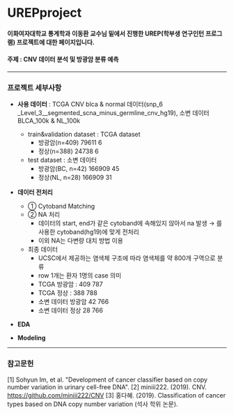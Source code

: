 # UREPproject
#### 이화여자대학교 통계학과 이동환 교수님 밑에서 진행한 UREP(학부생 연구인턴 프로그램) 프로젝트에 대한 페이지입니다.
#### 주제 : CNV 데이터 분석 및 방광암 분류 예측

---
### 프로젝트 세부사항
- **사용 데이터** : TCGA CNV blca & normal 데이터(snp_6 _Level_3__segmented_scna_minus_germline_cnv_hg19), 소변 데이터 BLCA_100k & NL_100k
  - train&validation dataset : TCGA dataset
    - 방광암(n=409) 79611 6
    - 정상(n=388) 24738 6
  - test dataset : 소변 데이터
    - 방광암(BC, n=42) 166909 45
    - 정상(NL, n=28) 166909 31

- **데이터 전처리**
    - ① Cytoband Matching
    - ② NA 처리
      - 데이터의 start, end가 같은 cytoband에 속해있지 않아서 na 발생
          → 를 사용한 cytoband(hg19)에 맞게 전처리
      - 이외 NA는 다변량 대치 방법 이용
    - 최종 데이터
      - UCSC에서 제공하는 염색체 구조에 따라 염색체를 약 800개 구역으로 분류
      - row 1개는 환자 1명의 case 의미
      - TCGA 방광암 : 409 787
      - TCGA 정상 : 388 788
      - 소변 데이터 방광암 42 766
      - 소변 데이터 정상 28 766

- **EDA** 

- **Modeling** 

---
### 참고문헌
[1] Sohyun Im, et al. "Development of cancer classifier based on copy number variation in urinary cell-free DNA".
[2] miniii222. (2019). CNV. https://github.com/miniii222/CNV
[3] 홍다혜. (2019). Classification of cancer types based on DNA copy number variation (석사 학위 논문). 

